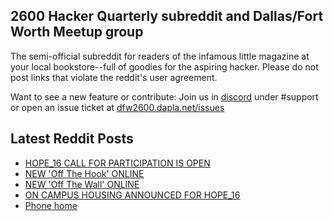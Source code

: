 ## 2600 Hacker Quarterly subreddit and Dallas/Fort Worth Meetup group
The semi-official subreddit for readers of the infamous little magazine at your local bookstore--full of goodies for the aspiring hacker. Please do not post links that violate the reddit's user agreement.

Want to see a new feature or contribute: 
Join us in [discord](https://dfw2600.dapla.net/chat) under #support or open an issue ticket at [dfw2600.dapla.net/issues](https://dfw2600.dapla.net/issues)

## Latest Reddit Posts
<!-- BLOG-POST-LIST:START -->
- [HOPE_16 CALL FOR PARTICIPATION IS OPEN](https://2600.com/content/hope16-call-participation-open)
- [NEW 'Off The Hook' ONLINE](https://2600.com/hook/12-02-2025)
- [NEW 'Off The Wall' ONLINE](https://2600.com/wall/11-02-2025)
- [ON CAMPUS HOUSING ANNOUNCED FOR HOPE_16](https://2600.com/content/campus-housing-announced-hope16)
- [Phone home](https://www.reddit.com/r/2600/comments/1imjvzt/phone_home/)
<!-- BLOG-POST-LIST:END -->
